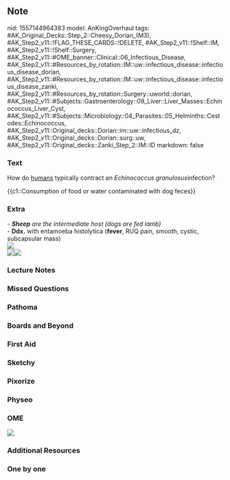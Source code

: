 ## Note
nid: 1557144964383
model: AnKingOverhaul
tags: #AK_Original_Decks::Step_2::Cheesy_Dorian_(M3), #AK_Step2_v11::!FLAG_THESE_CARDS::!DELETE, #AK_Step2_v11::!Shelf::IM, #AK_Step2_v11::!Shelf::Surgery, #AK_Step2_v11::#OME_banner::Clinical::06_Infectious_Disease, #AK_Step2_v11::#Resources_by_rotation::IM::uw::infectious_disease::infectious_disease_dorian, #AK_Step2_v11::#Resources_by_rotation::IM::uw::infectious_disease::infectious_disease_zanki, #AK_Step2_v11::#Resources_by_rotation::Surgery::uworld::dorian, #AK_Step2_v11::#Subjects::Gastroenterology::09_Liver::Liver_Masses::Echinococcus_Liver_Cyst, #AK_Step2_v11::#Subjects::Microbiology::04_Parasites::05_Helminths::Cestodes::Echinococcus, #AK_Step2_v11::Original_decks::Dorian::im::uw::infectious_dz, #AK_Step2_v11::Original_decks::Dorian::surg::uw, #AK_Step2_v11::Original_decks::Zanki_Step_2::IM::ID
markdown: false

### Text
How do <u>humans</u> typically contract an <i>Echinococcus
granulosus</i>infection?
<div>
  {{c1::Consumption of food or water contaminated with dog feces}}
</div>

### Extra
<div>
  <i>- <b>Sheep</b> are the intermediate host (dogs are fed
  lamb)</i>
  <div>
    - <span style="font-weight: bold">D</span><b>dx.</b> with
    entamoeba histolytica (<b>fever</b>, RUQ pain, smooth, cystic,
    subcapsular mass)
  </div>
  <div>
    <span style="font-weight: bold;"><i><img src=
    "ech.png"></i></span>
  </div>
  <div style="font-weight: bold;"><img src=
  "paste-52012053955046.jpg"><img src=
  "paste-101640401059843.jpg"></div>
</div>

### Lecture Notes


### Missed Questions


### Pathoma


### Boards and Beyond


### First Aid


### Sketchy


### Pixorize


### Physeo


### OME
<div class="ome-widget">
  <a href=
  "https://onlinemeded.org/spa/infectious-disease?ref=anki"><img src="_OME_AnkiFlashcards_Topic_1.png"></a>
</div>

### Additional Resources


### One by one

